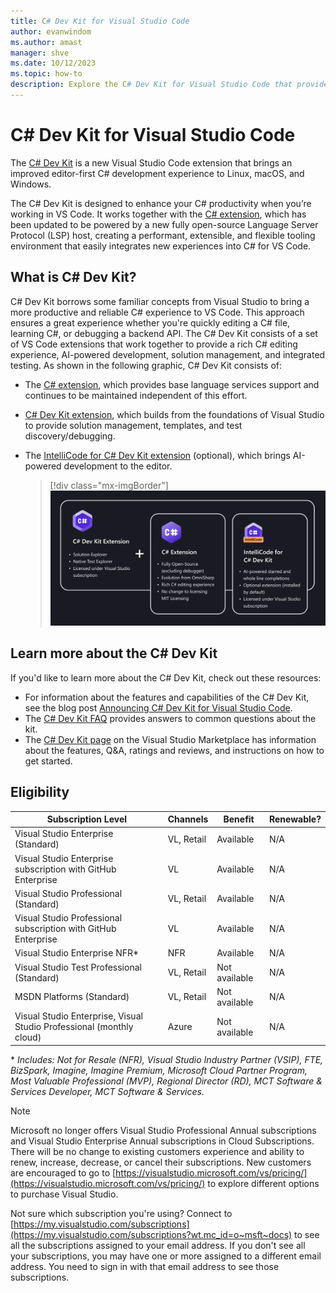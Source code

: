 ```yaml
---
title: C# Dev Kit for Visual Studio Code
author: evanwindom
ms.author: amast
manager: shve
ms.date: 10/12/2023
ms.topic: how-to
description: Explore the C# Dev Kit for Visual Studio Code that provides a rich C# editing experience, AI-powered development, solution management, and integrated testing.
---
```


# C# Dev Kit for Visual Studio Code

The [C# Dev Kit](https://marketplace.visualstudio.com/items?itemName=ms-dotnettools.csdevkit) is a new Visual Studio Code extension that brings an improved editor-first C# development experience to Linux, macOS, and Windows.

The C# Dev Kit is designed to enhance your C# productivity when you’re working in VS Code. It works together with the [C# extension](https://marketplace.visualstudio.com/items?itemName=ms-dotnettools.csharp), which has been updated to be powered by a new fully open-source Language Server Protocol (LSP) host, creating a performant, extensible, and flexible tooling environment that easily integrates new experiences into C# for VS Code. 

## What is C# Dev Kit?

C# Dev Kit borrows some familiar concepts from Visual Studio to bring a more productive and reliable C# experience to VS Code. This approach ensures a great experience whether you're quickly editing a C# file, learning C#, or debugging a backend API. The C# Dev Kit consists of a set of VS Code extensions that work together to provide a rich C# editing experience, AI-powered development, solution management, and integrated testing. As shown in the following graphic, C# Dev Kit consists of:

+ The [C# extension](https://marketplace.visualstudio.com/items?itemName=ms-dotnettools.csharp), which provides base language services support and continues to be maintained independent of this effort.
+ [C# Dev Kit extension](https://marketplace.visualstudio.com/items?itemName=ms-dotnettools.csdevkit), which builds from the foundations of Visual Studio to provide solution management, templates, and test discovery/debugging.
+ The [IntelliCode for C# Dev Kit extension](https://marketplace.visualstudio.com/items?itemName=ms-dotnettools.vscodeintellicode-csharp) (optional), which brings AI-powered development to the editor.

   > [!div class="mx-imgBorder"]
   > ![Screenshot showing the C# Dev Kit extension relationship.](_img/vs-c-sharp-dev-kit/extension-relationship.png "Screenshot showing the C# Dev Kit extension relationship")

## Learn more about the C# Dev Kit
If you'd like to learn more about the C# Dev Kit, check out these resources:
+ For information about the features and capabilities of the C# Dev Kit, see the blog post [Announcing C# Dev Kit for Visual Studio Code](https://devblogs.microsoft.com/visualstudio/announcing-csharp-dev-kit-for-visual-studio-code/).
+ The [C# Dev Kit FAQ](https://code.visualstudio.com/docs/csharp/cs-dev-kit-faq#_who-can-use-c-dev-kit) provides answers to common questions about the kit.  
+ The [C# Dev Kit page](https://marketplace.visualstudio.com/items?itemName=ms-dotnettools.csdevkit) on the Visual Studio Marketplace has information about the features, Q&A, ratings and reviews, and instructions on how to get started. 

## Eligibility

| Subscription Level  |  Channels  | Benefit  | Renewable?    |
|---------------------|------------|----------|---------------|
| Visual Studio Enterprise (Standard)   | VL, Retail| Available |  N/A  |
| Visual Studio Enterprise subscription with GitHub Enterprise   | VL | Available |  N/A |
| Visual Studio Professional (Standard) | VL, Retail      | Available |  N/A  |
| Visual Studio Professional subscription with GitHub Enterprise | VL | Available |  N/A |
| Visual Studio Enterprise NFR\* | NFR | Available | N/A |
| Visual Studio Test Professional (Standard) | VL, Retail | Not available  |  N/A  |
| MSDN Platforms (Standard) | VL, Retail | Not available  |  N/A  |
| Visual Studio Enterprise, Visual Studio Professional (monthly cloud) | Azure | Not available | N/A |

\* *Includes:  Not for Resale (NFR), Visual Studio Industry Partner (VSIP), FTE, BizSpark, Imagine, Imagine Premium, Microsoft Cloud Partner Program, Most Valuable Professional (MVP), Regional Director (RD), MCT Software & Services Developer, MCT Software & Services.*

> [!NOTE]
> Microsoft no longer offers Visual Studio Professional Annual subscriptions and Visual Studio Enterprise Annual subscriptions in Cloud Subscriptions. There will be no change to existing customers experience and ability to renew, increase, decrease, or cancel their subscriptions. New customers are encouraged to go to [https://visualstudio.microsoft.com/vs/pricing/](https://visualstudio.microsoft.com/vs/pricing/) to explore different options to purchase Visual Studio.

Not sure which subscription you're using?  Connect to [https://my.visualstudio.com/subscriptions](https://my.visualstudio.com/subscriptions?wt.mc_id=o~msft~docs) to see all the subscriptions assigned to your email address. If you don't see all your subscriptions, you may have one or more assigned to a different email address.  You need to sign in with that email address to see those subscriptions.